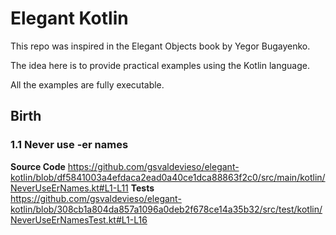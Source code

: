 # Elegant Kotlin

This repo was inspired in the Elegant Objects book by Yegor Bugayenko.

The idea here is to provide practical examples using the Kotlin language.

All the examples are fully executable.

## Birth 
### 1.1 Never use -er names
**Source Code**
https://github.com/gsvaldevieso/elegant-kotlin/blob/df5841003a4efdaca2ead0a40ce1dca88863f2c0/src/main/kotlin/NeverUseErNames.kt#L1-L11
**Tests**
https://github.com/gsvaldevieso/elegant-kotlin/blob/308cb1a804da857a1096a0deb2f678ce14a35b32/src/test/kotlin/NeverUseErNamesTest.kt#L1-L16
